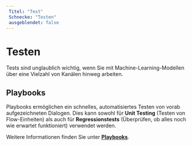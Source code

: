 ```yaml
---
 Titel: "Test" 
 Schnecke: "Testen" 
 ausgeblendet: false 
---
```

# Testen

Tests sind unglaublich wichtig, wenn Sie mit Machine-Learning-Modellen über eine Vielzahl von Kanälen hinweg arbeiten.

## Playbooks

Playbooks ermöglichen ein schnelles, automatisiertes Testen von vorab aufgezeichneten Dialogen. Dies kann sowohl für **Unit Testing** (Testen von Flow-Einheiten) als auch für **Regressionstests** (Überprüfen, ob alles noch wie erwartet funktioniert) verwendet werden.

Weitere Informationen finden Sie unter [**Playbooks**]({{config.site_url}}ai/resources/test/playbooks/).
